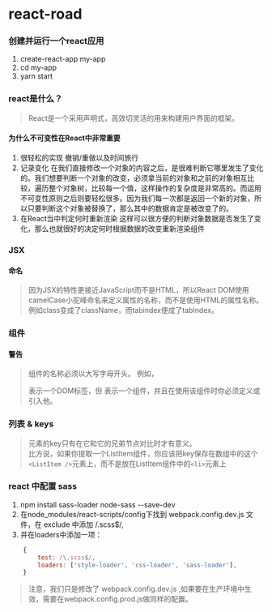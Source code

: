 # react-road

### 创建并运行一个react应用
1. create-react-app my-app
2. cd my-app
3. yarn start

### react是什么？
> React是一个采用声明式，高效切灵活的用来构建用户界面的框架。

#### 为什么不可变性在React中非常重要
1. 很轻松的实现 撤销/重做以及时间旅行
2. 记录变化 在我们直接修改一个对象的内容之后，是很难判断它哪里发生了变化的。我们想要判断一个对象的改变，必须拿当前的对象和之前的对象相互比较，遍历整个对象树，比较每一个值，这样操作的复杂度是非常高的。而运用不可变性原则之后则要轻松很多。因为我们每一次都是返回一个新的对象，所以只要判断这个对象被替换了，那么其中的数据肯定是被改变了的。
3. 在React当中判定何时重新渲染  这样可以很方便的判断对象数据是否发生了变化，那么也就很好的决定何时根据数据的改变重新渲染组件


### JSX
#### 命名
> 因为JSX的特性更接近JavaScript而不是HTML，所以React DOM使用camelCase小驼峰命名来定义属性的名称，而不是使用HTML的属性名称。<br>例如class变成了className，而tabindex便成了tabIndex。

### 组件
#### 警告
> 组件的名称必须以大写字母开头。
> 例如，<div/>表示一个DOM标签，但<Welcome /> 表示一个组件，并且在使用该组件时你必须定义或引入他。

### 列表 & keys
> 元素的key只有在它和它的兄弟节点对比时才有意义。<br> 比方说，如果你提取一个ListItem组件，你应该把key保存在数组中的这个`<ListItem />`元素上，而不是放在ListItem组件中的`<li>`元素上


### react 中配置 sass
1. npm install sass-loader node-sass --save-dev
2. 在node_modules/react-scripts/config下找到 webpack.config.dev.js 文件，在 exclude 中添加 /.scss$/,
3. 并在loaders中添加一项：
```js
    {
        test: /\.scss$/,
        loaders: ['style-loader', 'css-loader', 'sass-loader'],
    }
```
> 注意，我们只是修改了 webpack.config.dev.js ,如果要在生产环境中生效，需要在webpack.config.prod.js做同样的配置。




